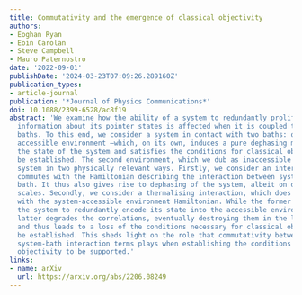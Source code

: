 ```yaml
---
title: Commutativity and the emergence of classical objectivity
authors:
- Eoghan Ryan
- Eoin Carolan
- Steve Campbell
- Mauro Paternostro
date: '2022-09-01'
publishDate: '2024-03-23T07:09:26.289160Z'
publication_types:
- article-journal
publication: '*Journal of Physics Communications*'
doi: 10.1088/2399-6528/ac8f19
abstract: 'We examine how the ability of a system to redundantly proliferate relevant
  information about its pointer states is affected when it is coupled to multiple
  baths. To this end, we consider a system in contact with two baths: one—termed the
  accessible environment —which, on its own, induces a pure dephasing mechanism on
  the state of the system and satisfies the conditions for classical objectivity to
  be established. The second environment, which we dub as inaccessible , affects the
  system in two physically relevant ways. Firstly, we consider an interaction that
  commutes with the Hamiltonian describing the interaction between system and accessible
  bath. It thus also gives rise to dephasing of the system, albeit on different time
  scales. Secondly, we consider a thermalising interaction, which does not commute
  with the system-accessible environment Hamiltonian. While the former still allows
  the system to redundantly encode its state into the accessible environment, the
  latter degrades the correlations, eventually destroying them in the long-time limit,
  and thus leads to a loss of the conditions necessary for classical objectivity to
  be established. This sheds light on the role that commutativity between the various
  system-bath interaction terms plays when establishing the conditions for classical
  objectivity to be supported.'
links:
- name: arXiv
  url: https://arxiv.org/abs/2206.08249
---
```

